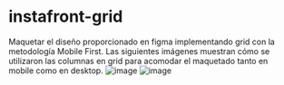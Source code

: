 # instafront-grid
Maquetar el diseño proporcionado en figma implementando grid con la metodología Mobile First.
Las siguientes imágenes muestran cómo se utilizaron las columnas en grid para acomodar el maquetado tanto en mobile como en desktop.
![image](https://github.com/jennyquinto/instafront-grid/assets/55018040/04f689ff-cf85-47c0-9024-99e6776b7b74) ![image](https://github.com/jennyquinto/instafront-grid/assets/55018040/76c27401-46b4-4a06-a30d-7b75af179811)


